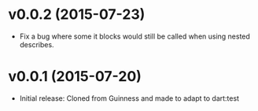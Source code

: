 # v0.0.2 (2015-07-23)

- Fix a bug where some it blocks would still be called when using
  nested describes.

# v0.0.1 (2015-07-20)

- Initial release: Cloned from Guinness and made to adapt to dart:test
